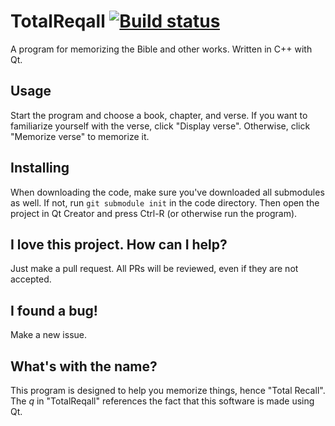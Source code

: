 # TotalReqall [![Build status](https://travis-ci.com/LorenDB/TotalReqall.svg?branch=master)](https://travis-ci.com/github/LorenDB/TotalReqall)

A program for memorizing the Bible and other works. Written in C++ with Qt.

## Usage
Start the program and choose a book, chapter, and verse. If you want to familiarize yourself with the verse, click "Display verse". Otherwise, click "Memorize verse" to memorize it.

## Installing
When downloading the code, make sure you've downloaded all submodules as well. If not, run `git submodule init` in the code directory. Then open the project in Qt Creator and press Ctrl-R (or otherwise run the program).

## I love this project. How can I help?
Just make a pull request. All PRs will be reviewed, even if they are not accepted.

## I found a bug!
Make a new issue.

## What's with the name?
This program is designed to help you memorize things, hence "Total Recall". The *q* in "TotalReqall" references the fact that this software is made using Qt.